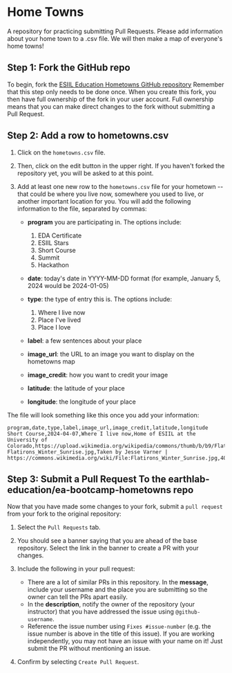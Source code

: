 # Home Towns
A repository for practicing submitting Pull Requests. Please add information about your home town to a .csv file. We will then make a map of everyone's home towns!

## Step 1: Fork the GitHub repo

To begin, fork the [ESIIL Education Hometowns GitHub repository](https://github.com/cu-esiil-edu/hometowns)
Remember that this step only needs to be done once. When you create this fork, you then have full ownership of the fork in your user account. Full ownership means that you can make direct changes to the fork without submitting a Pull Request.

## Step 2: Add a row to hometowns.csv

  1. Click on the `hometowns.csv` file. 
  2. Then, click on the edit button in the upper right. If you haven't forked the repository yet, you will be asked to at this point.
  3. Add at least one new row to the `hometowns.csv` file for your hometown -- that could be where you live now, somewhere you used to live, or another important location for you. You will add the following information to the file, separated by commas:

      * **program** you are participating in. The options include: 

        1. EDA Certificate
        2. ESIIL Stars
        3. Short Course
        4. Summit
        5. Hackathon

      * **date**: today's date in YYYY-MM-DD format (for example, January 5, 2024 would be 2024-01-05)
      * **type**: the type of entry this is. The options include:

        1. Where I live now
        2. Place I've lived
        3. Place I love

      * **label**: a few sentences about your place
      * **image_url**: the URL to an image you want to display on the hometowns map
      * **image_credit**: how you want to credit your image
      * **latitude**: the latitude of your place
      * **longitude**: the longitude of your place

  The file will look something like this once you add your information:  

  ```csv
  program,date,type,label,image_url,image_credit,latitude,longitude
  Short Course,2024-04-07,Where I live now,Home of ESIIL at the University of Colorado,https://upload.wikimedia.org/wikipedia/commons/thumb/b/b9/Flatirons_Winter_Sunrise.jpg/1024px-Flatirons_Winter_Sunrise.jpg,Taken by Jesse Varner | https://commons.wikimedia.org/wiki/File:Flatirons_Winter_Sunrise.jpg,40.016870,-105.279620
  ```

## Step 3:  Submit a Pull Request To the earthlab-education/ea-bootcamp-hometowns repo

Now that you have made some changes to your fork, submit a `pull request` from your fork to the original repository:

  1. Select the `Pull Requests` tab.
  2. You should see a banner saying that you are ahead of the base repository. Select the link in the banner to create a PR with your changes.
  3. Include the following in your pull request: 

      - There are a lot of similar PRs in this repository. In the **message**, include your username and the place you are submitting so the owner can tell the PRs apart easily.
      - In the **description**, notify the owner of the repository (your instructor) that you have addressed the issue using `@github-username`.
      - Reference the issue number using `Fixes #issue-number` (e.g. the issue number is above in the title of this issue). If you are working independently, you may not have an issue with your name on it! Just submit the PR without mentioning an issue.

  4. Confirm by selecting `Create Pull Request`.
